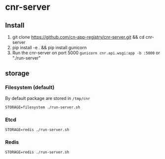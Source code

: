 # cnr-server
## Install
1. git clone https://github.com/cn-app-registry/cnr-server.git && cd cnr-server
2. pip install -e . && pip install gunicorn
3. Run the cnr-server on port 5000 `gunicorn cnr.api.wsgi:app -b :5000`
   or "./run-server"

## storage

### Filesystem (default)
By default package are stored in `/tmp/cnr`
```
STORAGE=filesystem ./run-server.sh
```

### Etcd
```
STORAGE=redis ./run-server.sh
```

### Redis
```
STORAGE=redis ./run-server.sh
```
